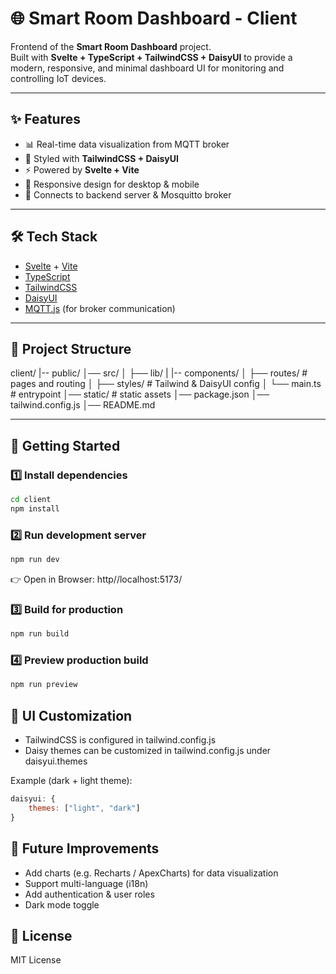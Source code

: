 # 🌐 Smart Room Dashboard - Client

Frontend of the **Smart Room Dashboard** project.  
Built with **Svelte + TypeScript + TailwindCSS + DaisyUI** to provide a modern, responsive, and minimal dashboard UI for monitoring and controlling IoT devices.

---

## ✨ Features

- 📊 Real-time data visualization from MQTT broker  
- 🎨 Styled with **TailwindCSS + DaisyUI**  
- ⚡ Powered by **Svelte + Vite**  
- 📱 Responsive design for desktop & mobile  
- 🔌 Connects to backend server & Mosquitto broker  

---

## 🛠️ Tech Stack

- [Svelte](https://svelte.dev/) + [Vite](https://vitejs.dev/)  
- [TypeScript](https://www.typescriptlang.org/)  
- [TailwindCSS](https://tailwindcss.com/)  
- [DaisyUI](https://daisyui.com/)  
- [MQTT.js](https://github.com/mqttjs/MQTT.js) (for broker communication)  

---

## 📂 Project Structure

client/
|-- public/
│── src/
│ ├── lib/ 
| |-- components/ 
│ ├── routes/ # pages and routing
│ ├── styles/ # Tailwind & DaisyUI config
│ └── main.ts # entrypoint
│── static/ # static assets
│── package.json
│── tailwind.config.js
│── README.md

--- 

## 🚀 Getting Started

### 1️⃣ Install dependencies
```bash
cd client
npm install
```

### 2️⃣ Run development server
```bash
npm run dev
```
👉 Open in Browser: http//localhost:5173/

### 3️⃣ Build for production
```bash
npm run build
```

### 4️⃣ Preview production build
```bash
npm run preview
```

## 🎨 UI Customization
- TailwindCSS is configured in tailwind.config.js
- Daisy themes can be customized in tailwind.config.js under daisyui.themes

Example (dark + light theme):
```js
daisyui: {
    themes: ["light", "dark"]
}
```

## 🔮 Future Improvements
- Add charts (e.g. Recharts / ApexCharts) for data visualization
- Support multi-language (i18n)
- Add authentication & user roles
- Dark mode toggle

## 📜 License
MIT License
